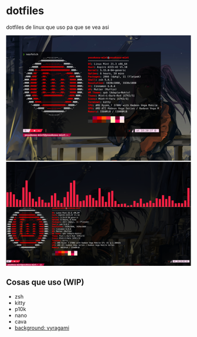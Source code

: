 # dotfiles
dotfiles de linux que uso pa que se vea asi

![alt text](obj/2024-02-21-18-21-30.png "terminal de yosokosu-mint")
![alt text](obj/2024-02-21-20-26-37.png "terminal con cava")

## Cosas que uso (WIP)

- zsh
- kitty
- p10k
- nano
- cava
- [background: vyragami](https://www.pixiv.net/en/artworks/97392167) 
